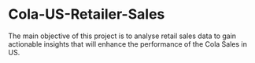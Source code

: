 # Cola-US-Retailer-Sales
The main objective of this project is to analyse retail sales data to gain actionable insights that will enhance the performance of the Cola Sales in US.
